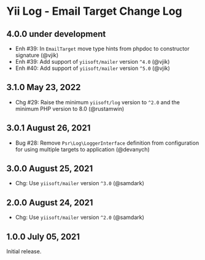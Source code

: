 # Yii Log - Email Target Change Log

## 4.0.0 under development

- Enh #39: In `EmailTarget` move type hints from phpdoc to constructor signature (@vjik)
- Enh #39: Add support of `yiisoft/mailer` version `^4.0` (@vjik)
- Enh #40: Add support of `yiisoft/mailer` version `^5.0` (@vjik)

## 3.1.0 May 23, 2022

- Chg #29: Raise the minimum `yiisoft/log` version to `^2.0` and the minimum PHP version to 8.0 (@rustamwin)

## 3.0.1 August 26, 2021

- Bug #28: Remove `Psr\Log\LoggerInterface` definition from configuration for using multiple targets 
  to application (@devanych)

## 3.0.0 August 25, 2021

- Chg: Use `yiisoft/mailer` version `^3.0` (@samdark)

## 2.0.0 August 24, 2021

- Chg: Use `yiisoft/mailer` version `^2.0` (@samdark)

## 1.0.0 July 05, 2021

Initial release.
